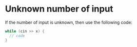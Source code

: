 # Unknown number of input
If the number of input is unknown, then use the following code:
```cpp
while (cin >> x) {
  // code
}
```